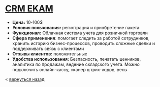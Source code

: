 # [CRM EKAM](https://www.ekam.ru/)
- **Цена:** 10-100$
- **Условия пользования:** регистрация и приобретение пакета
- **Функционал:** Облачная система учета для розничной торговли
- **Сфера применения:** помогает следить за работой сотрудников, хранить историю бизнес-процессов, проводить сложные сделки и поддерживать связь с клиентами
- **Отзывы клиентов:** положительные
- **Удобства использования:** Безпасность, печатать ценников, аналитика по продажам, ведение складского учета. Можно подключить онлайн-кассу, сканер штрих-кодов, весы

< [вернуться назад](README.md)
